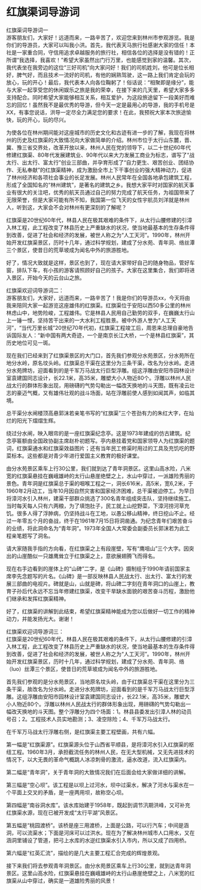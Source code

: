 # 红旗渠词导游词  
红旗渠词导游词一  
游客朋友们，大家好！远道而来，一路辛苦了，欢迎您来到林州市参观游览。我是你们的导游员，大家可以叫我小洪。首先，我代表天马旅行社感谢大家的信任！本社是一家重合同，守信用追求卓越服务的旅行社，相信各位的选择是没有错的！正所谓“我选择，我喜欢！”希望大家虽然出门行万里，也能感觉到家的温馨。其次，我代表坐在我旁边的这位“三好司机”向大家问好！我们的司机姓刘，他可是位长相好，脾气好，而且技术一流好的司机，有他的娴熟驾驶，这一路上我们肯定会玩的放心，玩的开心！最后，我代表本人向各位鞠躬了！俗话说：“相聚即是缘分”，能与大家一起享受您的休闲娱乐之旅是我的荣幸，在接下来的几天里，希望大家多多支持配合。同时希望大家能够相互关系，相互爱护，为这段旅途留下一段美好而难忘的回忆！虽然我不是最优秀的导游，但今天一定是最用心的导游，我的手机号是XX，有事您说话，洪导一定尽全力满足您的要求！在此，我预祝大家本次旅途愉快，玩的开心，玩的尽兴。  

为使各位在林州期间能对这座城市的历史文化和古迹有进一步的了解，我现在将林州的历史及红旗渠的大致情况向大家做简单的介绍。林州市位于太行山东麓，晋、冀、豫三省交界处，改革开放以来，林州人民在党的领导下，以二十世纪60年代修建红旗渠、80年代发展建筑业、90年代以来大力发展工商业为标志，谱写了“战太行、出太行、富太行”创业三部曲，并孕育形成了“自力更生、艰苦创业、团结协作、无私奉献”的红旗渠精神，成为激励全市上下干事创业的强大精神动力，促进了林州经济和各项社会事业的长足发展。林州人民常年在全国各地承包建筑工程，形成了全国知名的“林州建筑”，是著名的建筑之乡。我想大家平时对国家的航天事业有很大的关注吧，优秀的航天员通过自己的努力完成了航天任务，为祖国带来了无限荣誉，但是大家可能有所不知，我国第一位飞天的女性宇航员刘洋就是林州人，听到这，大家会不会对林州有更深刻的了解呢？  

红旗渠是20世纪60年代，林县人民在极其艰难的条件下，从太行山腰修建的引漳入林工程，此工程改变了林县历史上严重缺水的状况，使当地最基本的生存条件得到改善，促进了社会和经济的发展，被世人称之为“人工天河”。1990年，林州开始开发红旗渠景区，历时十几年，通过科学规划，建成了分水苑、青年洞、络丝潭三个景区，使昔日的荒草坡成为闻名中外的旅游胜地。  

好了，情况大致就是这样，景区也到了，现在请大家带好自己的随身物品，管好车窗，排队下车，有小孩的游客请照顾好自己的孩子。大家在这里集合，我们即将进入景区，开始今天的云台山之旅。  

红旗渠欢迎词导游词二：  
游客朋友们，大家好，远道而来，一路辛苦了！我是你们的导游员xx，今天将由我来陪同大家一起游览这座雄伟的红旗渠。红旗渠位于安阳以西50多公里的林州林虑山中，地势险峻，工程雄伟。它是林县人民用自己勤劳的双手，在巍巍太行山上一锤一悭，坚持苦干出来的一大水利工程胜景。被中外游人誉为“人工天河”，“当代万里长城”20世纪70年代初，红旗渠工程竣工后，周恩来总理自豪地告诉国际友人：“新中国有两大奇迹，一个是南京长江大桥，一个是林县红旗渠”，其历史地位可见一斑。  

现在我们已经来到了红旗渠景区的大门口，首先我们参观分水苑景区，分水苑所在地分水岭，原名坟头岭。红旗渠总干渠在这里分为三条干渠，改名为分水岭。走进分水苑牌坊，迎面看到的是千军万马战太行巨型浮雕。组这浮雕由安阳市园林设计室袁建国同志设计，长22.1米，高35米，雕塑大小人物近80个。浮雕以林州人民战太行的群体形象出现，用磅礴的气势勾勒出一幅改天换地的斗天图，既有凌云壮志的豪迈气概，又有雄伟壮观的战斗场面，站在浮雕前使人感到如闻其声，如临其境。  

总干渠分水闸楼顶高悬郭沫若亲笔书写的“红旗渠”三个苍劲有力的朱红大字，在灿烂的阳光下熠熠生辉。  

绕过分水闸，映入眼帘的是一座红旗渠纪念亭。这是1973年建成的仿古建筑。纪念亭匾额由全国政协副主席赵朴初题写。亭内悬挂着党和国家领导人为红旗渠的题词，红旗渠通水和红旗渠效益图片；还有当年民工修渠时用过的工具及充饥吃的野菜标本。这些都是对青少年进行爱国主义教育的极好课堂。  

由分水苑景区乘车上行30公里，我们就到达了青年洞景区。这里山高水险，八米宽的红旗渠悬挂在巍峨雄峙的太行山悬崖绝壁之上，水山中穿过，一派雄险秀丽的景色。青年洞是红旗渠总于渠的咽喉工程之一，洞长616米，高5米，宽6,2米，于1960年2月动工，当年10月因自然灾害和国家经济困难，总干渠被迫停工。为早日将漳河水引入林州，建渠干部群众挑选了300名青年组成突击队，坚持继续施工。当时每天每人只有六两粮，为了填饱肚子，民工就上山挖野菜，下漳河捞河草充饥。很多人得了浮肿病，仍坚持战斗在工地，以愚公移山精神，终日挖山不止。经过一年零五个月的奋战，终于在1961年7月15日将洞凿通。为纪念青年们艰苦奋斗的业绩，将此洞命名为“青年洞”。1973年全国人大常委会副委员长郭沫若为此工程亲笔题写了洞名。  

请大家随我手指的方向看，在红旗渠之上有段崖壁，写有“鹰咀山”三个大字。因突出的山崖酷似一只雄鹰耸立于红旗渠之上，意欲展翅腾飞而得名。  

现在右手边看到的崖体上的“山碑”二字，是《山碑》摄制组于1990年请前国家主席李先念题写的片名。《山碑》是一部反映林县人民战太行、出太行、富太行的发展三部曲的电视片。碑就是山，山就是碑，将山碑二字刻在青年洞口的山崖上，教育子孙后代永远不忘当年修建红旗渠，改变干旱缺水面貌的艰苦奋斗历程，激励他们继承和发挥红旗渠精神。  

好了，红旗渠的讲解到此结束，希望红旗渠精神能成为您以后做好一切工作的精神动力，并能发扬光大。谢谢！  

红旗渠欢迎词导游词三：  
红旗渠是20世纪60年代，林县人民在极其艰难的条件下，从太行山腰修建的引漳入林工程，此工程改变了林县历史上严重缺水的状况，使当地最基本的生存条件得到改善，促进了社会和经济的发展，被世人称之为“人工天河”。1990年，林州开始开发红旗渠景区，历时十几年，通过科学规划，建成了分水苑、青年洞、络（luo）丝潭三个景区，使昔日的荒草坡成为闻名中外的旅游胜地。  

首先我们参观的是分水苑景区，当地原名坟头岭，由于红旗渠总干渠在这里分为三条干渠，故改名为分水岭。走进分水苑牌坊，迎面看到的是千军万马战太行巨型浮雕。这组浮雕由安阳市园林设计室袁建国同志设计，长22.1米，高35米，雕塑大小人物近80个。浮雕以林州人民战太行的群体形象出现，用磅礴的气势勾勒出一幅改天换地的斗天图。整个浮雕分为四个场面：1。林县县委发出引漳人林的动员号召；2。工程技术人员实地勘测；3、凌空除险；4、千军万马战太行。  

在千军万马战太行浮雕右侧，是红旗渠主要工程壁画，共有六幅。  

第一幅是“红旗渠源”。红旗渠源头位于山西省平顺县，是将漳河水引入红旗渠的枢纽工程。1960年3月，承担截流任务的林州人民，在无大型机械，又无先进技术的情况下，以大无畏的革命气概跳人冰凉刺骨的激流，逼水改道，流入红旗渠内。  

第二幅是“青年洞”，关于青年洞的大致情况我们在后面会给大家做详细的讲解。  

第三幅是“空心坝”。该工程是以坝上过河水，坝中过渠水，解决了河水与渠水在一个平面上交叉的矛盾，是一座两用坝，故称空心坝。  

第四幅是“南谷洞水库”。该水库始建于1958年，既起到调节汛期洪峰，又可补充红旗渠水源，现在已被开发成“太行平湖”风景区。  

第五幅是“桃园渡桥”。该桥是座三用渡桥，上面是公路，可以行汽车；中间是涵洞，可以流渠水；下面是河床可以过洪水。现在为了解决林州城市人口用水，又在涵洞里铺设了管道，把弓上水库的水逆红旗渠水引入市内，所以又成了四用桥。  

第六幅是“红英汇流”，描绘的是几大主要工程汇合完成的辉煌景观。  

接下来我们将去参观青年洞景区。由分水苑景区乘车上行30公里，就到达青年洞景区。这里山高水险，红旗渠悬挂在巍峨雄峙的太行山悬崖绝壁之上，八米宽的红旗渠从山中穿过，确实是一道雄险秀丽的风景！  
<!-- Last processed: 2025-07-22 03:44:21 -->
